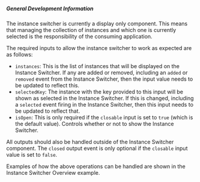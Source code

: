 ##### General Development Information

The instance switcher is currently a display only component. This means that managing the collection of instances and which one is currently selected is the responsibility of the consuming application.

The required inputs to allow the instance switcher to work as expected are as follows:

- `instances`: This is the list of instances that will be displayed on the Instance Switcher. If any are added or removed, including an `added` or `removed` event from the Instance Switcher, then the input value needs to be updated to reflect this.
- `selectedKey`: The instance with the key provided to this input will be shown as selected in the Instance Switcher. If this is changed, including a `selected` event firing in the Instance Switcher, then this input needs to be updated to reflect that.
- `isOpen`: This is only required if the `closable` input is set to `true` (which is the default value). Controls whether or not to show the Instance Switcher.

All outputs should also be handled outside of the Instance Switcher component. The `closed` output event is only optional if the `closable` input value is set to `false`.

Examples of how the above operations can be handled are shown in the Instance Switcher Overview example.
